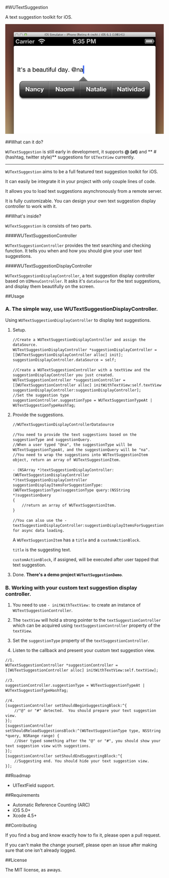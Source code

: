 #WUTextSuggestion

A text suggestion toolkit for iOS.

![ScreenShot](Screenshots/screenshot.png)

##What can it do?

`WUTextSuggestion` is still early in development, it supports **@ (at)** and ** # (hashtag, twitter style)** suggestions for `UITextView` currently.

------

`WUTextSuggestion` aims to be a full featured text suggestion toolkit for iOS. 

It can easily be integrate it in your project with only couple lines of code.

It allows you to load text suggestions asynchronously from a remote server.

It is fully customizable. You can design your own text suggestion display controller to work with it.

##What's inside?

`WUTextSuggestion` is consists of two parts.

####WUTextSuggestionController

`WUTextSuggestionController` provides the text searching and checking function. It tells you when and how you should give your user text suggestions.

####WUTextSuggestionDisplayController

`WUTextSuggestionDisplayController`, a text suggestion display controller based on `UIMenuController`. It asks it's `dataSource` for the text suggestions, and display them beautifully on the screen.

##Usage

### A. The simple way, use WUTextSuggestionDisplayController.

Using `WUTextSuggestionDisplayController` to display text suggestions.

1. Setup.

	```
	//Create a WUTextSuggestionDisplayController and assign the dataSource.
	WUTextSuggestionDisplayController *suggestionDisplayController = [[WUTextSuggestionDisplayController alloc] init];
	suggestionDisplayController.dataSource = self;
	
	//Create a WUTextSuggestionController with a textView and the suggestionDisplayController you just created.
	WUTextSuggestionController *suggestionController = [[WUTextSuggestionController alloc] initWithTextView:self.textView suggestionDisplayController:suggestionDisplayController];
	//Set the suggestion type
	suggestionController.suggestionType = WUTextSuggestionTypeAt | WUTextSuggestionTypeHashTag;
	
	```

2. Provide the suggestions.

	```
	//WUTextSuggestionDisplayControllerDataSource
	
	//You need to provide the text suggestions based on the suggestionType and suggestionQuery.
	//When a user typed "@na", the suggestionType will be WUTextSuggestionTypeAt, and the suggestionQuery will be "na".
	//You need to wrap the suggestions into WUTextSuggestionItem object, return an array of WUTextSuggestionItem.
	
	- (NSArray *)textSuggestionDisplayController:(WUTextSuggestionDisplayController *)textSuggestionDisplayController suggestionDisplayItemsForSuggestionType:(WUTextSuggestionType)suggestionType query:(NSString *)suggestionQuery
	{
		//return an array of WUTextSuggestionItem.
	}
	
	//You can also use the -textSuggestionDisplayController:suggestionDisplayItemsForSuggestionType:query:callback: for async data loading.		
	```
	
	A `WUTextSuggestionItem` has a `title` and a `customActionBlock`. 
	
	`title` is the suggesting text. 
	
	`customActionBlock`, if assigned, will be executed after user tapped that text suggestion.
	
3. Done. **There's a demo project `WUTextSuggestionDemo`**.

### B. Working with your custom text suggestion display controller.

1. You need to use `- initWithTextView:` to create an instance of `WUTextSuggestionController`. 

2. The `textView` will hold a strong pointer to the `textSuggestionController` which can be acquired using `textSuggestionController` property of the `textView`.

3. Set the `suggestionType` property of the `textSuggestionController`.

4. Listen to the callback and present your custom text suggestion view.


```
//1.
WUTextSuggestionController *suggestionController = [[WUTextSuggestionController alloc] initWithTextView:self.textView];

//3.
suggestionController.suggestionType = WUTextSuggestionTypeAt | WUTextSuggestionTypeHashTag;

//4.
[suggestionController setShouldBeginSuggestingBlock:^{
	//"@" or "#" detected. 	You should prepare your text suggestion view.
}];
[suggestionController setShouldReloadSuggestionsBlock:^(WUTextSuggestionType type, NSString *query, NSRange range) {
	//User typed something after the "@" or "#", you should show your text suggestion view with suggestions.
}];
[suggestionController setShouldEndSuggestingBlock:^{
	//Suggesting end. You should hide your text suggestion view.
}];

```

##Roadmap

- UITextField support.

##Requirements

- Automatic Reference Counting (ARC)
- iOS 5.0+
- Xcode 4.5+

##Contributing

If you find a bug and know exactly how to fix it, please open a pull request.

If you can't make the change yourself, please open an issue after making sure that one isn't already logged.

##License

The MIT license, as aways.